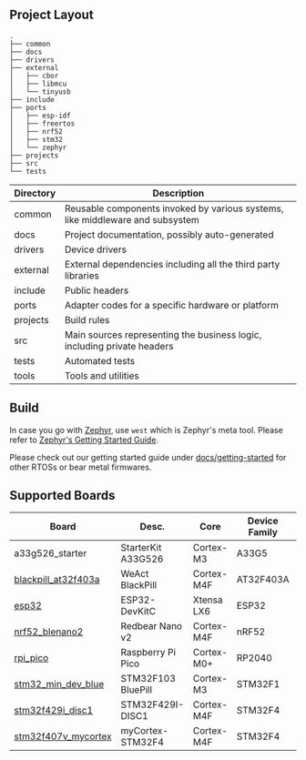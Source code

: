 ## Project Layout

```shell
.
├── common
├── docs
├── drivers
├── external
│   ├── cbor
│   ├── libmcu
│   └── tinyusb
├── include
├── ports
│   ├── esp-idf
│   ├── freertos
│   ├── nrf52
│   ├── stm32
│   └── zephyr
├── projects
├── src
└── tests
```

| Directory | Description                                                                    |
| --------- | -----------                                                                    |
| common    | Reusable components invoked by various systems, like middleware and subsystem  |
| docs      | Project documentation, possibly auto-generated                                 |
| drivers   | Device drivers                                                                 |
| external  | External dependencies including all the third party libraries                  |
| include   | Public headers                                                                 |
| ports     | Adapter codes for a specific hardware or platform                              |
| projects  | Build rules                                                                    |
| src       | Main sources representing the business logic, including private headers        |
| tests     | Automated tests                                                                |
| tools     | Tools and utilities                                                            |

## Build
In case you go with [Zephyr](https://zephyrproject.org/), use `west` which is
Zephyr's meta tool. Please refer to [Zephyr's Getting Started
Guide](https://docs.zephyrproject.org/latest/develop/getting_started/index.html).

Please check out our getting started guide under
[docs/getting-started](docs/getting-started) for other RTOSs or bear metal
firmwares.

## Supported Boards

| Board                                                | Desc.              | Core       | Device Family | Manufacturer | Note        |
| ---------------------------------------------------- | ------------------ | ---------- | ------------- | ------------ | ----------- |
| a33g526_starter                                      | StarterKit A33G526 | Cortex-M3  | A33G5         | ABOV         | In progress |
| [blackpill_at32f403a](docs/getting-started/at32.md)  | WeAct BlackPill    | Cortex-M4F | AT32F403A     | Artery       |             |
| [esp32](docs/getting-started/esp32.md)               | ESP32-DevKitC      | Xtensa LX6 | ESP32         | Espressif    |             |
| [nrf52_blenano2](docs/getting-started/nrf52.md)      | Redbear Nano v2    | Cortex-M4F | nRF52         | Nordic       |             |
| [rpi_pico](docs/getting-started/rpi.md)              | Raspberry Pi Pico  | Cortex-M0+ | RP2040        | Raspberry Pi | In progress |
| [stm32_min_dev_blue](docs/getting-started/stm32.md)  | STM32F103 BluePill | Cortex-M3  | STM32F1       | ST           |             |
| [stm32f429i_disc1](docs/getting-started/stm32.md)    | STM32F429I-DISC1   | Cortex-M4F | STM32F4       | ST           | In progress |
| [stm32f407v_mycortex](docs/getting-started/stm32.md) | myCortex-STM32F4   | Cortex-M4F | STM32F4       | ST           | In progress |
